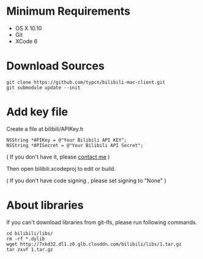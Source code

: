 # Minimum Requirements

* OS X 10.10
* Git
* XCode 6

# Download Sources

	git clone https://github.com/typcn/bilibili-mac-client.git
	git submodule update --init

# Add key file

Create a file at bilibili/APIKey.h

	NSString *APIKey = @"Your Bilibili API KEY";
	NSString *APISecret = @"Your Bilibili API Secret";
( If you don't have it, please [contact me](mailto:typcncom@gmail.com) )

Then open bilibili.xcodeproj to edit or build.

( If you don't have code signing , please set signing to "None" )

# About libraries

If you can't download libraries from git-lfs, please run following commands.

	cd bilibili/libs/
	rm -rf *.dylib
	wget http://7xkd32.dl1.z0.glb.clouddn.com/bilibili/libs/1.tar.gz
	tar zxvf 1.tar.gz
